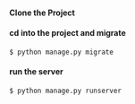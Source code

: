 #### Clone the Project

#### cd into the project and migrate
    $ python manage.py migrate

#### run the server
    $ python manage.py runserver